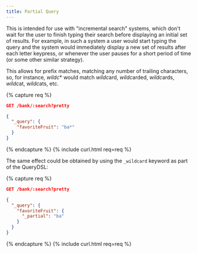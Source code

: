 ```yaml
---
title: Partial Query
---
```


This is intended for use with "incremental search" systems, which don't wait
for the user to finish typing their search before displaying an initial set of
results. For example, in such a system a user would start typing the query and
the system would immediately display a new set of results after each letter
keypress, or whenever the user pauses for a short period of time (or some other
similar strategy).

This allows for prefix matches, matching any number of trailing characters, so,
for instance, _wildc_* would match *wildc*ard, *wildc*arded, *wildc*ards,
*wildc*at, *wildc*ats, etc.

{% capture req %}

```json
GET /bank/:search?pretty

{
  "_query": {
    "favoriteFruit": "ba*"
  }
}
```
{% endcapture %}
{% include curl.html req=req %}


The same effect could be obtained by using the `_wildcard` keyword as part of
the QueryDSL:

{% capture req %}

```json
GET /bank/:search?pretty

{
  "_query": {
    "favoriteFruit": {
      "_partial": "ba"
    }
  }
}
```
{% endcapture %}
{% include curl.html req=req %}

